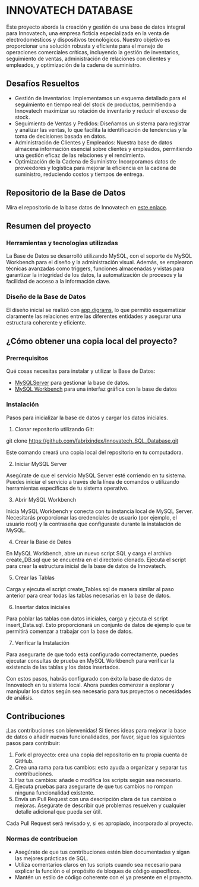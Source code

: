 # INNOVATECH DATABASE

Este proyecto aborda la creación y gestión de una base de datos integral para Innovatech, una empresa ficticia especializada en la venta de electrodomésticos y dispositivos tecnológicos. Nuestro objetivo es proporcionar una solución robusta y eficiente para el manejo de operaciones comerciales críticas, incluyendo la gestión de inventarios, seguimiento de ventas, administración de relaciones con clientes y empleados, y optimización de la cadena de suministro.

## Desafíos Resueltos
- Gestión de Inventarios: Implementamos un esquema detallado para el seguimiento en tiempo real del stock de productos, permitiendo a Innovatech maximizar su rotación de inventario y reducir el exceso de stock.
- Seguimiento de Ventas y Pedidos: Diseñamos un sistema para registrar y analizar las ventas, lo que facilita la identificación de tendencias y la toma de decisiones basada en datos.
- Administración de Clientes y Empleados: Nuestra base de datos almacena información esencial sobre clientes y empleados, permitiendo una gestión eficaz de las relaciones y el rendimiento.
- Optimización de la Cadena de Suministro: Incorporamos datos de proveedores y logística para mejorar la eficiencia en la cadena de suministro, reduciendo costos y tiempos de entrega.

## Repositorio de la Base de Datos
Mira el repositorio de la base datos de Innovatech en [este enlace](https://github.com/fabrixindex/Innovatech_SQL_Database.git).

## Resumen del proyecto

### Herramientas y tecnologias utilizadas

La Base de Datos se desarrolló utilizando MySQL, con el soporte de MySQL Workbench para el diseño y la administración visual. Además, se emplearon técnicas avanzadas como triggers, funciones almacenadas y vistas para garantizar la integridad de los datos, la automatización de procesos y la facilidad de acceso a la información clave.

### Diseño de la Base de Datos

El diseño inicial se realizó con [app.digrams](https://app.diagrams.net), lo que permitió esquematizar claramente las relaciones entre las diferentes entidades y asegurar una estructura coherente y eficiente.

## ¿Cómo obtener una copia local del proyecto?

### Prerrequisitos

Qué cosas necesitas para instalar y utilizar la Base de Datos:

- [MySQLServer](https://www.mysql.com/downloads/) para gestionar la base de datos.
- [MySQL Workbench](https://www.mysql.com/products/workbench/) para una interfaz gráfica con la base de datos

### Instalación

Pasos para inicializar la base de datos y cargar los datos iniciales.

1. Clonar repositorio utilizando Git:

git clone https://github.com/fabrixindex/Innovatech_SQL_Database.git

Este comando creará una copia local del repositorio en tu computadora.

2. Iniciar MySQL Server

Asegúrate de que el servicio MySQL Server esté corriendo en tu sistema. Puedes iniciar el servicio a través de la línea de comandos o utilizando herramientas específicas de tu sistema operativo.

3. Abrir MySQL Workbench

Inicia MySQL Workbench y conecta con tu instancia local de MySQL Server. Necesitarás proporcionar las credenciales de usuario (por ejemplo, el usuario root) y la contraseña que configuraste durante la instalación de MySQL.

4. Crear la Base de Datos

En MySQL Workbench, abre un nuevo script SQL y carga el archivo create_DB.sql que se encuentra en el directorio clonado. Ejecuta el script para crear la estructura inicial de la base de datos de Innovatech.

5. Crear las Tablas

Carga y ejecuta el script create_Tables.sql de manera similar al paso anterior para crear todas las tablas necesarias en la base de datos.

6. Insertar datos iniciales

Para poblar las tablas con datos iniciales, carga y ejecuta el script insert_Data.sql. Esto proporcionará un conjunto de datos de ejemplo que te permitirá comenzar a trabajar con la base de datos.

7. Verificar la Instalación

Para asegurarte de que todo está configurado correctamente, puedes ejecutar consultas de prueba en MySQL Workbench para verificar la existencia de las tablas y los datos insertados.

Con estos pasos, habrás configurado con éxito la base de datos de Innovatech en tu sistema local. Ahora puedes comenzar a explorar y manipular los datos según sea necesario para tus proyectos o necesidades de análisis.

## Contribuciones

¡Las contribuciones son bienvenidas! Si tienes ideas para mejorar la base de datos o añadir nuevas funcionalidades, por favor, sigue los siguientes pasos para contribuir:

1. Fork el proyecto: crea una copia del repositorio en tu propia cuenta de GitHub.
2. Crea una rama para tus cambios: esto ayuda a organizar y separar tus contribuciones.
3. Haz tus cambios: añade o modifica los scripts según sea necesario.
4. Ejecuta pruebas para asegurarte de que tus cambios no rompan ninguna funcionalidad existente.
5. Envía un Pull Request con una descripción clara de tus cambios o mejoras. Asegúrate de describir qué problemas resuelven y cualquier detalle adicional que pueda ser útil.

Cada Pull Request será revisado y, si es apropiado, incorporado al proyecto.

### Normas de contribucion

- Asegúrate de que tus contribuciones estén bien documentadas y sigan las mejores prácticas de SQL.
- Utiliza comentarios claros en tus scripts cuando sea necesario para explicar la función o el propósito de bloques de código específicos.
- Mantén un estilo de código coherente con el ya presente en el proyecto.
